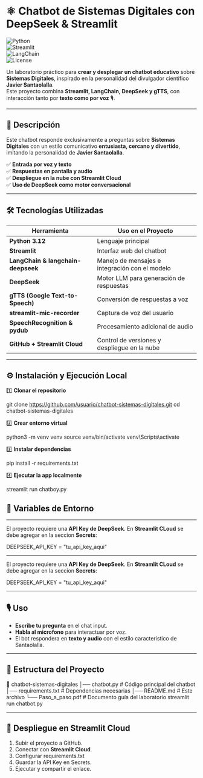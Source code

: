# ⚛️ Chatbot de Sistemas Digitales con DeepSeek & Streamlit  

![Python](https://img.shields.io/badge/Python-3.12-blue?logo=python)  
![Streamlit](https://img.shields.io/badge/Streamlit-App-red?logo=streamlit)  
![LangChain](https://img.shields.io/badge/LangChain-DeepSeek-green?logo=openai)  
![License](https://img.shields.io/badge/License-MIT-yellow)  

Un laboratorio práctico para **crear y desplegar un chatbot educativo** sobre **Sistemas Digitales**, inspirado en la personalidad del divulgador científico **Javier Santaolalla**.  
Este proyecto combina **Streamlit, LangChain, DeepSeek y gTTS**, con interacción tanto por **texto como por voz** 🎙️.  

---

## 📖 Descripción  

Este chatbot responde exclusivamente a preguntas sobre **Sistemas Digitales** con un estilo comunicativo **entusiasta, cercano y divertido**, imitando la personalidad de **Javier Santaolalla**.  

✅ **Entrada por voz y texto**  
✅ **Respuestas en pantalla y audio**  
✅ **Despliegue en la nube con Streamlit Cloud**  
✅ **Uso de DeepSeek como motor conversacional**  

---

## 🛠️ Tecnologías Utilizadas  

| Herramienta | Uso en el Proyecto |
|-------------|--------------------|
| **Python 3.12** | Lenguaje principal |
| **Streamlit** | Interfaz web del chatbot |
| **LangChain & langchain-deepseek** | Manejo de mensajes e integración con el modelo |
| **DeepSeek** | Motor LLM para generación de respuestas |
| **gTTS (Google Text-to-Speech)** | Conversión de respuestas a voz |
| **streamlit-mic-recorder** | Captura de voz del usuario |
| **SpeechRecognition & pydub** | Procesamiento adicional de audio |
| **GitHub + Streamlit Cloud** | Control de versiones y despliegue en la nube |

---

## ⚙️ Instalación y Ejecución Local  

1️⃣ **Clonar el repositorio**  

git clone https://github.com/usuario/chatbot-sistemas-digitales.git
cd chatbot-sistemas-digitales

2️⃣ **Crear entorno virtual**

python3 -m venv venv
source venv/bin/activate
venv\Scripts\activate

3️⃣ **Instalar dependencias**

pip install -r requirements.txt

4️⃣ **Ejecutar la app localmente**

streamlit run chatboy.py

## 🔑 Variables de Entorno

---

El proyecto requiere una **API Key de DeepSeek**.
En **Streamlit CLoud** se debe agregar en la seccion **Secrets**:

DEEPSEEK_API_KEY = "tu_api_key_aqui"

------------

El proyecto requiere una **API Key de DeepSeek**.
En **Streamlit CLoud** se debe agregar en la seccion **Secrets**:

DEEPSEEK_API_KEY = "tu_api_key_aqui"

------------

## 🎙️ Uso

* **Escribe tu pregunta** en el chat input.
* **Habla al microfono** para interactuar por voz.
* El bot respondera en **texto y audio** con el estilo caracteristico de Santaolalla.

------------

## 🧩 Estructura del Proyecto

📂 chatbot-sistemas-digitales
│── chatbot.py          # Código principal del chatbot
│── requirements.txt    # Dependencias necesarias
│── README.md           # Este archivo
└── Paso_a_paso.pdf     # Documento guía del laboratorio
streamlit run chatbot.py

------------

## 🚀 Despliegue en Streamlit Cloud

1. Subir el proyecto a GitHub.
2. Conectar con **Streamlit Cloud**.
3. Configurar requirements.txt
4. Guardar la API Key en Secrets.
5. Ejecutar y compartir el enlace.
